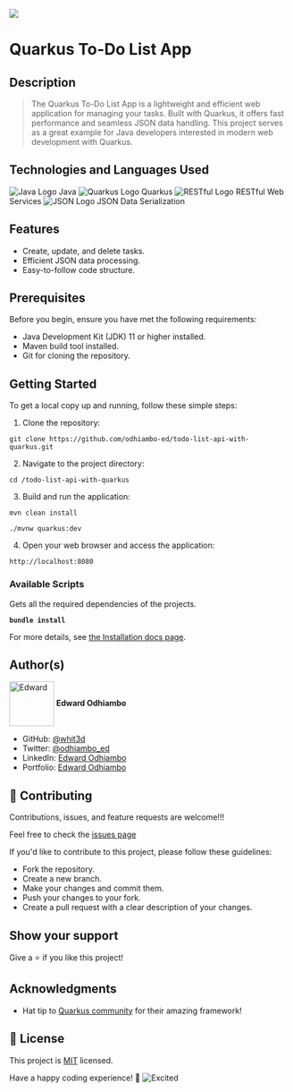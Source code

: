 ![](https://img.shields.io/badge/Microverse-blueviolet)

# Quarkus To-Do List App

## Description

> The Quarkus To-Do List App is a lightweight and efficient web application for managing your tasks. Built with Quarkus, it offers fast performance and seamless JSON data handling. This project serves as a great example for Java developers interested in modern web development with Quarkus.



## Technologies and Languages Used


![Java Logo](https://icongr.am/devicon/java-original.svg?size=100&color=currentColor) Java
![Quarkus Logo](https://github.com/odhiambo-ed/white3d/blob/main/quarkus-icon.svg) Quarkus
![RESTful Logo](https://github.com/odhiambo-ed/white3d/blob/main/api-blue.svg) RESTful Web Services
![JSON Logo](https://github.com/odhiambo-ed/white3d/blob/main/json.svg) JSON Data Serialization

## Features

- Create, update, and delete tasks.
- Efficient JSON data processing.
- Easy-to-follow code structure.

## Prerequisites

Before you begin, ensure you have met the following requirements:

- Java Development Kit (JDK) 11 or higher installed.
- Maven build tool installed.
- Git for cloning the repository.

## Getting Started

To get a local copy up and running, follow these simple steps:

1. Clone the repository:

```
git clone https://github.com/odhiambo-ed/todo-list-api-with-quarkus.git
```

2. Navigate to the project directory:

```
cd /todo-list-api-with-quarkus
```

3. Build and run the application:

```
mvn clean install
```
```
./mvnw quarkus:dev
```

4. Open your web browser and access the application:

```
http://localhost:8080
```

### Available Scripts

Gets all the required dependencies of the projects.

**`bundle install`**

For more details, see [the Installation docs page](https://www.ruby-lang.org/en/).

## Author(s)

  <a href="https://github.com/white3d" target="blank"><img align="center"
        src="https://github.com/white3d/GitHub-User-Content/blob/main/Passport_Ed-M.png"
        alt="Edward" height="80" width="80"/></a>   **Edward Odhiambo**

- GitHub: [@whit3d](https://github.com/odhiambo-ed)
- Twitter: [@odhiambo_ed](https://twitter.com/odhiambo_ed)
- LinkedIn: [Edward Odhiambo](https://www.linkedin.com/in/edward-odhiambo/)
- Portfolio: [Edward Odhiambo](https://edwardodhiambo.com/)

## 🤝 Contributing

Contributions, issues, and feature requests are welcome!!!

Feel free to check the [issues page](https://github.com/odhiambo-ed/todo-list-api-with-quarkus.git/issues)

If you'd like to contribute to this project, please follow these guidelines:

- Fork the repository.
- Create a new branch.
- Make your changes and commit them.
- Push your changes to your fork.
- Create a pull request with a clear description of your changes.

## Show your support

Give a ⭐️ if you like this project!

## Acknowledgments

- Hat tip to [Quarkus community](https://quarkus.io/) for their amazing framework!

## 📝 License

This project is [MIT](./LICENSE) licensed.

Have a happy coding experience! 💪
![Excited](https://github.com/odhiambo-ed/animated-gifs/blob/master/excited-happy/3z.gif)
